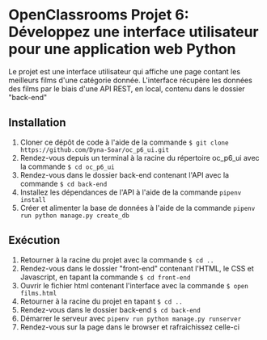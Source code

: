 # OpenClassrooms Projet 6: Développez une interface utilisateur pour une application web Python

Le projet est une interface utilisateur qui affiche une page contant les meilleurs films d'une catégorie donnée. L'interface récupère les données des films par le biais d'une API REST, en local, contenu dans le dossier "back-end"

## Installation

1. Cloner ce dépôt de code à l'aide de la commande `$ git clone https://github.com/Dyna-Soar/oc_p6_ui.git` 
2. Rendez-vous depuis un terminal à la racine du répertoire oc_p6_ui avec la commande `$ cd oc_p6_ui`
3. Rendez-vous dans le dossier back-end contenant l'API avec la commande `$ cd back-end`
4. Installez les dépendances de l'API à l'aide de la commande `pipenv install` 
5. Créer et alimenter la base de données à l'aide de la commande `pipenv run python manage.py create_db`



## Exécution

1. Retourner à la racine du projet avec la commande `$ cd ..`
2. Rendez-vous dans le dossier "front-end" contenant l'HTML, le CSS et Javascript, en tapant la commande `$ cd front-end`
3. Ouvrir le fichier html contenant l'interface avec la commande `$ open films.html`
4. Retourner à la racine du projet en tapant `$ cd ..`
5. Rendez-vous dans le dossier back-end `$ cd back-end`
6. Démarrer le serveur avec `pipenv run python manage.py runserver`
7. Rendez-vous sur la page dans le browser et rafraichissez celle-ci